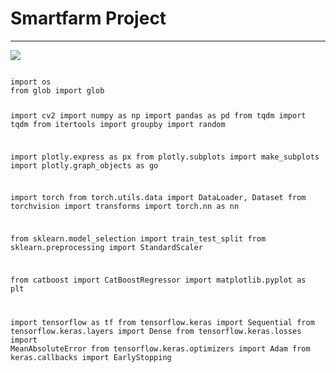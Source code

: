# Smartfarm Project
<hr/>
<img src="https://img.shields.io/badge/background-SmartFarm-blue"/>
<pre><code>
import os
from glob import glob

import cv2
import numpy as np
import pandas as pd
from tqdm import tqdm
from itertools import groupby
import random

import plotly.express as px
from plotly.subplots import make_subplots
import plotly.graph_objects as go

import torch
from torch.utils.data import DataLoader, Dataset
from torchvision import transforms
import torch.nn as nn

from sklearn.model_selection import train_test_split
from sklearn.preprocessing import StandardScaler

from catboost import CatBoostRegressor
import matplotlib.pyplot as plt

import tensorflow as tf
from tensorflow.keras import Sequential
from tensorflow.keras.layers import Dense
from tensorflow.keras.losses import MeanAbsoluteError
from tensorflow.keras.optimizers import Adam
from keras.callbacks import EarlyStopping
</code></pre>

